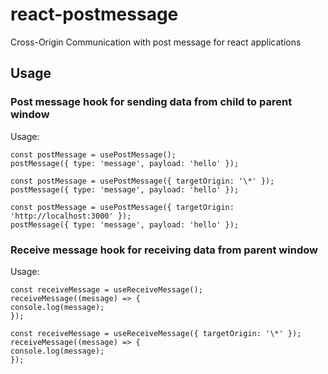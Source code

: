 # react-postmessage

Cross-Origin Communication with post message for react applications

## Usage

### Post message hook for sending data from child to parent window

Usage:

```
const postMessage = usePostMessage();
postMessage({ type: 'message', payload: 'hello' });
```

```
const postMessage = usePostMessage({ targetOrigin: '\*' });
postMessage({ type: 'message', payload: 'hello' });
```

```
const postMessage = usePostMessage({ targetOrigin: 'http://localhost:3000' });
postMessage({ type: 'message', payload: 'hello' });
```

### Receive message hook for receiving data from parent window

Usage:

```
const receiveMessage = useReceiveMessage();
receiveMessage((message) => {
console.log(message);
});
```

```
const receiveMessage = useReceiveMessage({ targetOrigin: '\*' });
receiveMessage((message) => {
console.log(message);
});
```
